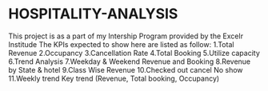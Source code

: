 # HOSPITALITY-ANALYSIS
This project is as a part of my Intership Program provided by the Excelr Institude
The KPIs expected to show here are listed as follow:
1.Total Revenue
2.Occupancy 
3.Cancellation Rate
4.Total Booking
5.Utilize capacity 
6.Trend Analysis 
7.Weekday  & Weekend  Revenue and Booking
8.Revenue by State & hotel
9.Class Wise Revenue
10.Checked out cancel No show
11.Weekly trend Key trend (Revenue, Total booking, Occupancy) 
